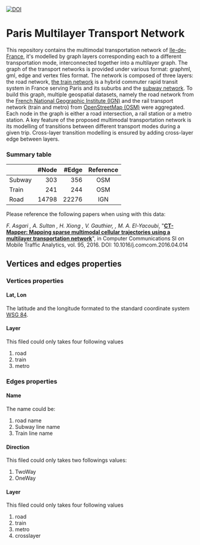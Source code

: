 [![DOI](https://zenodo.org/badge/77233450.svg)](https://zenodo.org/badge/latestdoi/77233450)

# Paris Multilayer Transport Network

This repository contains the multimodal transportation network of [Ile-de-France](https://en.wikipedia.org/wiki/%C3%8Ele-de-France),  it's modelled by graph layers corresponding each to a different transportation mode, interconnected together into a multilayer graph. The graph of the transport networks is provided under various format: graphml, gml, edge and vertex files format. The network is composed of three layers: the road network, [the train network](https://en.wikipedia.org/wiki/R%C3%A9seau_Express_R%C3%A9gional) is a hybrid commuter rapid transit system in France serving Paris and its suburbs and the [subway network](https://en.wikipedia.org/wiki/Paris_M%C3%A9tro). To build this graph, multiple geospatial datasets, namely the road network from the [French National Geographic Institute (IGN)](http://www.ign.fr/) and the rail transport network (train and metro) from [OpenStreetMap (OSM)](https://www.openstreetmap.org/#map=5/51.500/-0.100) were aggregated. Each node in the graph is either a road intersection, a rail station or a metro station. A key feature of the proposed multimodal transportation network is its modelling of transitions between different transport modes during a given trip. Cross-layer transition modelling is ensured by adding cross-layer edge between layers.

### Summary table
|         | #Node  | #Edge  | Reference |
|---------|-------:|-------:|:---------:|
| Subway  | 303    | 356    | OSM       |
| Train   | 241    | 244    | OSM       |
| Road    | 14798  | 22276  | IGN       |


Please reference the following papers when using with this data:

_F. Asgari , A. Sultan , H. Xiong , V. Gauthier, , M. A. El-Yacoubi_, "**[CT-Mapper: Mapping sparse multimodal cellular trajectories using a multilayer transportation network](http://dx.doi.org/10.1016/j.comcom.2016.04.014)**", in Computer Communications SI on Mobile Traffic Analytics, vol. 95, 2016. DOI: 10.1016/j.comcom.2016.04.014

## Vertices and edges properties
### Vertices properties
#### Lat, Lon
The latitude and the longitude formated to the standard coordinate system [WSG 84](https://en.wikipedia.org/wiki/World_Geodetic_System#WGS84).

#### Layer
This filed could only takes four following values

1. road
2. train
3. metro

### Edges properties
#### Name
The name could be:

1. road name
2. Subway line name
3. Train line name

#### Direction
This filed could only takes two followings values:

1. TwoWay
2. OneWay

#### Layer
This filed could only takes four following values

1. road
2. train
3. metro
4. crosslayer

